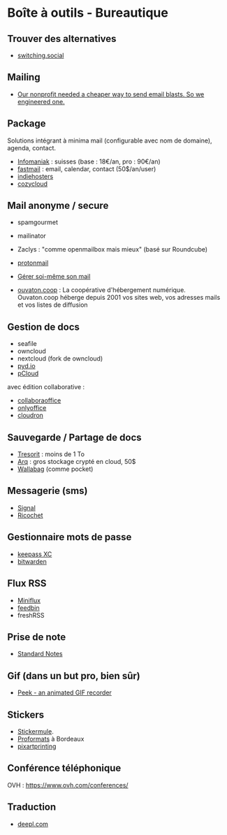 # Boîte à outils - Bureautique

## Trouver des alternatives

- [switching.social](https://switching.social/)

## Mailing

- [Our nonprofit needed a cheaper way to send email blasts. So we engineered one.](https://medium.freecodecamp.org/our-nonprofit-needed-a-cheaper-way-to-send-email-blasts-so-we-engineered-one-167322e3f28e)

## Package

Solutions intégrant à minima mail (configurable avec nom de domaine), agenda, contact.

- [Infomaniak](https://www.infomaniak.com/en/professional-tools/workspace) : suisses (base : 18€/an, pro : 90€/an)
- [fastmail](https://www.fastmail.com/) : email, calendar, contact (50$/an/user)
- [indiehosters]()
- [cozycloud]()


## Mail anonyme / secure

- spamgourmet
- mailinator
- Zaclys : "comme openmailbox mais mieux" (basé sur Roundcube)
- [protonmail](https://protonmail.com/)
- [Gérer soi-même son mail](http://mathieu.agopian.info/blog/quitter-gmail.html)


- [ouvaton.coop](https://ouvaton.coop/) : La coopérative d'hébergement numérique. Ouvaton.coop héberge depuis 2001 vos sites web, vos adresses mails et vos listes de diffusion


## Gestion de docs

- seafile
- owncloud
- nextcloud (fork de owncloud)
- [pyd.io](https://pydio.com/)
- [pCloud](https://www.pcloud.com/)

avec édition collaborative :

- [collaboraoffice](https://www.collaboraoffice.com/)
- [onlyoffice](https://www.onlyoffice.com)
- [cloudron](https://cloudron.io/)

## Sauvegarde / Partage de docs

- [Tresorit](https://tresorit.com/) : moins de 1 To
- [Arq](https://www.arqbackup.com/) : gros stockage crypté en cloud, 50$
- [Wallabag](https://www.wallabag.org/) (comme pocket)

## Messagerie (sms)

- [Signal](https://whispersystems.org/)
- [Ricochet](https://ricochet.im/)

## Gestionnaire mots de passe

- [keepass XC](https://keepassxc.org/)
- [bitwarden](https://bitwarden.com/)

## Flux RSS

- [Miniflux](https://miniflux.app/)
- [feedbin](https://feedbin.com/)
- freshRSS

## Prise de note

- [Standard Notes](https://standardnotes.org/)

## Gif (dans un but pro, bien sûr)

- [Peek - an animated GIF recorder](https://github.com/phw/peek)

## Stickers

- [Stickermule](https://www.stickermule.com/).
- [Proformats]() à Bordeaux
- [pixartprinting](https://www.pixartprinting.fr/)

## Conférence téléphonique

OVH : https://www.ovh.com/conferences/

## Traduction

- [deepl.com](https://www.deepl.com/translator)